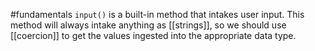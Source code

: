 #fundamentals 
`input()` is a built-in method that intakes user input. This method will always intake anything as  [[strings]], so we should use [[coercion]] to get the values ingested into the appropriate data type.